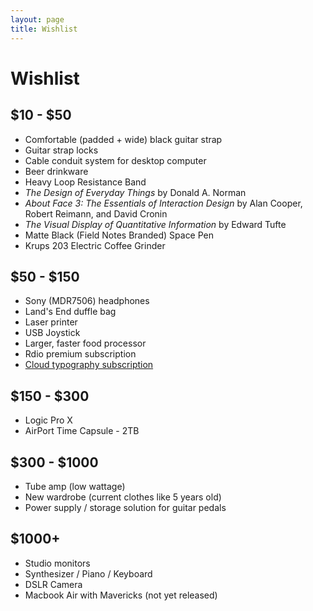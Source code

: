 ```yaml
---
layout: page
title: Wishlist
---
```


# Wishlist

## $10 - $50

+ Comfortable (padded + wide) black guitar strap
+ Guitar strap locks
+ Cable conduit system for desktop computer
+ Beer drinkware
+ Heavy Loop Resistance Band
+ *The Design of Everyday Things* by Donald A. Norman
+ *About Face 3: The Essentials of Interaction Design* by Alan Cooper, Robert Reimann, and David Cronin
+ *The Visual Display of Quantitative Information* by Edward Tufte
+ Matte Black (Field Notes Branded) Space Pen
+ Krups 203 Electric Coffee Grinder

<div class="break"> </div>

## $50 - $150

+ Sony (MDR7506) headphones
+ Land's End duffle bag
+ Laser printer
+ USB Joystick
+ Larger, faster food processor
+ Rdio premium subscription
+ [Cloud typography subscription](http://www.typography.com/cloud/welcome/)

<div class="break"> </div>

## $150 - $300

+ Logic Pro X
+ AirPort Time Capsule - 2TB

<div class="break"> </div>

## $300 - $1000

+ Tube amp (low wattage)
+ New wardrobe (current clothes like 5 years old)
+ Power supply / storage solution for guitar pedals

<div class="break"> </div>

## $1000+

+ Studio monitors
+ Synthesizer / Piano / Keyboard
+ DSLR Camera
+ Macbook Air with Mavericks (not yet released)
